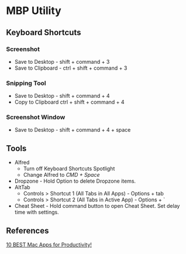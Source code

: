 # MBP Utility

## Keyboard Shortcuts

### Screenshot

- Save to Desktop - shift + command + 3
- Save to Clipboard - ctrl + shift + command + 3

### Snipping Tool

- Save to Desktop - shift + command + 4
- Copy to Clipboard ctrl + shift + command + 4

### Screenshot Window

- Save to Desktop - shift + command + 4 + space

## Tools

- Alfred
  - Turn off Keyboard Shortcuts Spotlight
  - Change Alfred to _CMD + Space_
- Dropzone - Hold Option to delete Dropzone items.
- AltTab
  - Controls > Shortcut 1 (All Tabs in All Apps) - Options + tab
  - Controls > Shortcut 2 (All Tabs in Active App) - Options + `
- Cheat Sheet - Hold command button to open Cheat Sheet. Set delay time with settings.

## References

[10 BEST Mac Apps for Productivity!](https://www.youtube.com/watch?v=-xXc7qeiC8I&t=215s)
